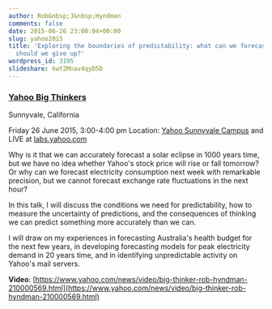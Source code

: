 ```yaml
---
author: Rob&nbsp;J&nbsp;Hyndman
comments: false
date: 2015-06-26 23:00:04+00:00
slug: yahoo2015
title: 'Exploring the boundaries of predictability: what can we forecast, and when
  should we give up?'
wordpress_id: 3195
slideshare: kwYZMnav4qyD5D
---
```


### **[Yahoo Big Thinkers](https://labs.yahoo.com/news/big-thinker-rob-hyndman-explores-science-forecasting-and-prediction)**


Sunnyvale, California

Friday 26 June 2015, 3:00-4:00 pm
Location: [Yahoo Sunnyvale Campus](https://www.google.com/maps/place/Yahoo!/@37.417107,-122.025168,15z/data=!4m6!1m3!3m2!1s0x0:0x9f2d3eb3f8af2d4e!2sYahoo*21!3m1!1s0x0:0x9f2d3eb3f8af2d4e) and LIVE at [labs.yahoo.com](http://labs.yahoo.com)



Why is it that we can accurately forecast a solar eclipse in 1000 years time, but we have no idea whether Yahoo's stock price will rise or fall tomorrow? Or why can we forecast electricity consumption next week with remarkable precision, but we cannot forecast exchange rate fluctuations in the next hour?

In this talk, I will discuss the conditions we need for predictability, how to measure the uncertainty of predictions, and the consequences of thinking we can predict something more accurately than we can.

I will draw on my experiences in forecasting Australia's health budget for the next few years, in developing forecasting models for peak electricity demand in 20 years time, and in identifying unpredictable activity on Yahoo's mail servers.


**Video**: [https://www.yahoo.com/news/video/big-thinker-rob-hyndman-210000569.html](https://www.yahoo.com/news/video/big-thinker-rob-hyndman-210000569.html)
